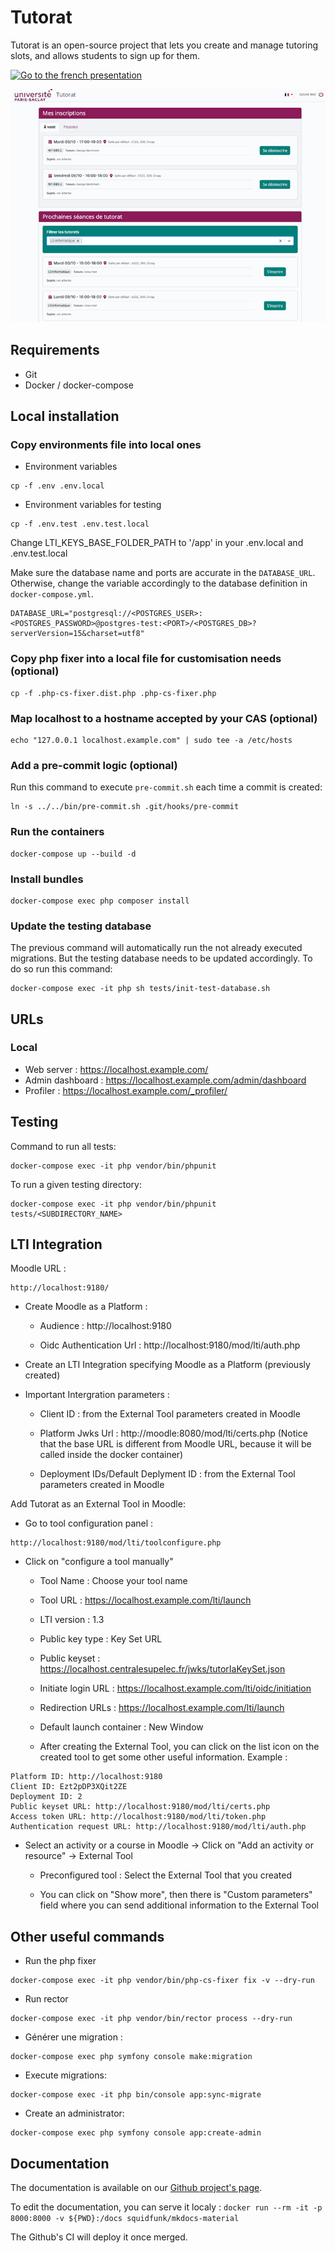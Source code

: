 # Tutorat

Tutorat is an open-source project that lets you create and manage tutoring slots, and allows students to sign up for them.

<p align="center">

[![Go to the french presentation](https://img.shields.io/badge/Go%20to%20the%20french%20presentation-961a3d?logo=readthedocs&link=https%3A%2F%2Fcentralesupelec.github.io%2Ftutorat%2F)](https://centralesupelec.github.io/tutorat/)

[![Picture](docs/assets/etudiants.png)](https://centralesupelec.github.io/tutorat/)

</p>

## Requirements

* Git
* Docker / docker-compose

## Local installation

### Copy environments file into local ones

* Environment variables
```
cp -f .env .env.local
```

* Environment variables for testing
```
cp -f .env.test .env.test.local
```

Change LTI_KEYS_BASE_FOLDER_PATH to '/app' in your .env.local and .env.test.local

Make sure the database name and ports are accurate in the `DATABASE_URL`. Otherwise, change the variable accordingly to the database definition in `docker-compose.yml`.
```
DATABASE_URL="postgresql://<POSTGRES_USER>:<POSTGRES_PASSWORD>@postgres-test:<PORT>/<POSTGRES_DB>?serverVersion=15&charset=utf8"
```

### Copy php fixer into a local file for customisation needs (optional)

```
cp -f .php-cs-fixer.dist.php .php-cs-fixer.php
```

### Map localhost to a hostname accepted by your CAS (optional)

```
echo "127.0.0.1 localhost.example.com" | sudo tee -a /etc/hosts
```

### Add a pre-commit logic (optional)

Run this command to execute `pre-commit.sh` each time a commit is created:
```
ln -s ../../bin/pre-commit.sh .git/hooks/pre-commit
```

### Run the containers

```
docker-compose up --build -d
```

### Install bundles

```
docker-compose exec php composer install
```

### Update the testing database

The previous command will automatically run the not already executed migrations. But the testing database needs to be updated accordingly. To do so run this command:
```
docker-compose exec -it php sh tests/init-test-database.sh
```

## URLs

### Local

* Web server : https://localhost.example.com/
* Admin dashboard : https://localhost.example.com/admin/dashboard
* Profiler : https://localhost.example.com/_profiler/

## Testing

Command to run all tests:
```
docker-compose exec -it php vendor/bin/phpunit
```

To run a given testing directory:
```
docker-compose exec -it php vendor/bin/phpunit tests/<SUBDIRECTORY_NAME>
```

## LTI Integration

Moodle URL :

```
http://localhost:9180/
```

* Create Moodle as a Platform :

    * Audience : http://localhost:9180

    * Oidc Authentication Url : http://localhost:9180/mod/lti/auth.php

* Create an LTI Integration specifying Moodle as a Platform (previously created)

* Important Intergration parameters :

    * Client ID : from the External Tool parameters created in Moodle

    * Platform Jwks Url : http://moodle:8080/mod/lti/certs.php (Notice that the base URL is different from Moodle URL, because it will be called inside the docker container)

    * Deployment IDs/Default Deplyment ID : from the External Tool parameters created in Moodle

Add Tutorat as an External Tool in Moodle:

* Go to tool configuration panel :

```
http://localhost:9180/mod/lti/toolconfigure.php
```

* Click on "configure a tool manually"

    * Tool Name : Choose your tool name

    * Tool URL : https://localhost.example.com/lti/launch

    * LTI version : 1.3

    * Public key type : Key Set URL

    * Public keyset : https://localhost.centralesupelec.fr/jwks/tutorIaKeySet.json

    * Initiate login URL : https://localhost.example.com/lti/oidc/initiation

    * Redirection URLs : https://localhost.example.com/lti/launch

    * Default launch container : New Window

    * After creating the External Tool, you can click on the list icon on the created tool to get some other useful information. Example :

```
Platform ID: http://localhost:9180
Client ID: Ezt2pDP3XQit2ZE
Deployment ID: 2
Public keyset URL: http://localhost:9180/mod/lti/certs.php
Access token URL: http://localhost:9180/mod/lti/token.php
Authentication request URL: http://localhost:9180/mod/lti/auth.php
```

* Select an activity or a course in Moodle -> Click on "Add an activity or resource" -> External Tool

    * Preconfigured tool : Select the External Tool that you created

    * You can click on "Show more", then there is "Custom parameters" field where you can send additional information to the External Tool

## Other useful commands

* Run the php fixer
```
docker-compose exec -it php vendor/bin/php-cs-fixer fix -v --dry-run
```

* Run rector
```
docker-compose exec -it php vendor/bin/rector process --dry-run
```

 * Générer une migration :
```
docker-compose exec php symfony console make:migration
```

* Execute migrations:
```
docker-compose exec -it php bin/console app:sync-migrate
```

* Create an administrator:
```
docker-compose exec php symfony console app:create-admin
```

## Documentation

The documentation is available on our [Github project's page](https://centralesupelec.github.io/tutorat).

To edit the documentation, you can serve it localy : `docker run --rm -it -p 8000:8000 -v ${PWD}:/docs squidfunk/mkdocs-material`

The Github's CI will deploy it once merged.

